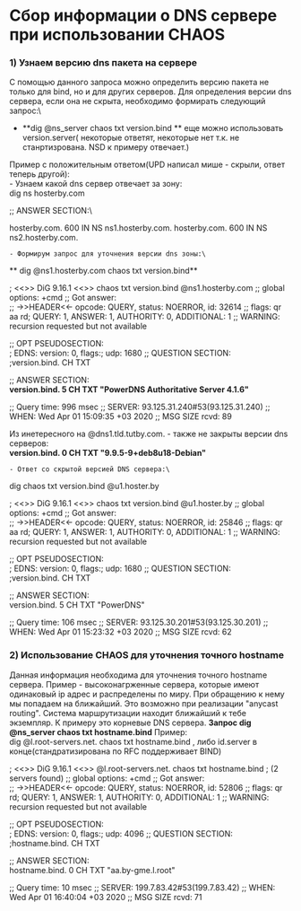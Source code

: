 #  Сбор информации о DNS сервере при использовании CHAOS

###  1) Узнаем версию dns пакета на сервере
С помощью данного запроса можно определить версию пакета не только для bind, но и для других серверов.
Для определения версии dns сервера, если она не скрыта, необходимо формирать следующий запрос:\
* **dig @ns_server chaos txt version.bind **  еще можно использовать version.server( некоторые ответят, некоторые нет т.к. не станртизрована. NSD к примеру отвечает.)

Пример с положительным ответом(UPD написал мише - скрыли, ответ теперь другой):\
    - Узнаем какой dns сервер отвечает за зону:\
dig ns hosterby.com

;; ANSWER SECTION:\

hosterby.com.           600     IN      NS      ns1.hosterby.com.
hosterby.com.           600     IN      NS      ns2.hosterby.com.

    - Формирум запрос для уточнения версии dns зоны:\
** dig @ns1.hosterby.com chaos txt version.bind**

; <<>> DiG 9.16.1 <<>> chaos txt version.bind @ns1.hosterby.com
;; global options: +cmd
;; Got answer:\
;; ->>HEADER<<- opcode: QUERY, status: NOERROR, id: 32614
;; flags: qr aa rd; QUERY: 1, ANSWER: 1, AUTHORITY: 0, ADDITIONAL: 1
;; WARNING: recursion requested but not available

;; OPT PSEUDOSECTION:\
; EDNS: version: 0, flags:; udp: 1680
;; QUESTION SECTION:\
;version.bind.                  CH      TXT

;; ANSWER SECTION:\
**version.bind.           5       CH      TXT     "PowerDNS Authoritative Server 4.1.6"**

;; Query time: 996 msec
;; SERVER: 93.125.31.240#53(93.125.31.240)
;; WHEN: Wed Apr 01 15:09:35 +03 2020
;; MSG SIZE  rcvd: 89

Из инетересного на @dns1.tld.tutby.com. - также не закрыты версии dns  серверов:\
**version.bind.           0       CH      TXT     "9.9.5-9+deb8u18-Debian"**

    - Ответ со скрытой версией DNS сервера:\

dig chaos txt version.bind @u1.hoster.by

; <<>> DiG 9.16.1 <<>> chaos txt version.bind @u1.hoster.by
;; global options: +cmd
;; Got answer:\
;; ->>HEADER<<- opcode: QUERY, status: NOERROR, id: 25846
;; flags: qr aa rd; QUERY: 1, ANSWER: 1, AUTHORITY: 0, ADDITIONAL: 1
;; WARNING: recursion requested but not available

;; OPT PSEUDOSECTION:\
; EDNS: version: 0, flags:; udp: 1680
;; QUESTION SECTION:\
;version.bind.                  CH      TXT

;; ANSWER SECTION:\
version.bind.           5       CH      TXT     "PowerDNS"

;; Query time: 106 msec
;; SERVER: 93.125.30.201#53(93.125.30.201)
;; WHEN: Wed Apr 01 15:23:32 +03 2020
;; MSG SIZE  rcvd: 62

###  2) Использование CHAOS для уточнения точного hostname

Данная информация необходима для уточнения точного hostname сервера. Пример - высоконагрженные сервера, которые имеют одинаковый ip адрес и распределены по миру. При обращению к нему мы попадаем на ближайший. Это возможно при реализации "anycast routing". Система маршрутизации находит ближайший к тебе экземпляр. К примеру это корневые DNS сервера.
**Запрос dig @ns_server chaos txt hostname.bind**
Пример:\
dig @l.root-servers.net. chaos txt hostname.bind  , либо id.server в конце(стандратизирована по RFC  поддерживает BIND)

; <<>> DiG 9.16.1 <<>> @l.root-servers.net. chaos txt hostname.bind
; (2 servers found)
;; global options: +cmd
;; Got answer:\
;; ->>HEADER<<- opcode: QUERY, status: NOERROR, id: 52806
;; flags: qr rd; QUERY: 1, ANSWER: 1, AUTHORITY: 0, ADDITIONAL: 1
;; WARNING: recursion requested but not available

;; OPT PSEUDOSECTION:\
; EDNS: version: 0, flags:; udp: 4096
;; QUESTION SECTION:\
;hostname.bind.                 CH      TXT

;; ANSWER SECTION:\
hostname.bind.          0       CH      TXT     "aa.by-gme.l.root"

;; Query time: 10 msec
;; SERVER: 199.7.83.42#53(199.7.83.42)
;; WHEN: Wed Apr 01 16:40:04 +03 2020
;; MSG SIZE  rcvd: 71
